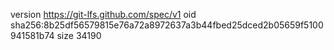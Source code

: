 version https://git-lfs.github.com/spec/v1
oid sha256:8b25df56579815e76a72a8972637a3b44fbed25dced2b05659f5100941581b74
size 34190
